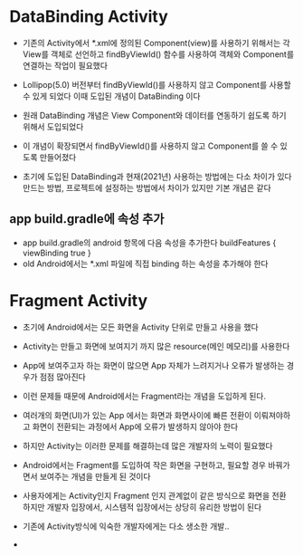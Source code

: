 # DataBinding Activity
* 기존의 Activity에서 *.xml에 정의된 Component(view)를 사용하기 위해서는
각 View를 객체로 선언하고 findByViewId() 함수를 사용하여 객체와 Component를 연결하는
작업이 필요했다

* Lollipop(5.0) 버전부터 findByViewId()를 사용하지 않고 Component를 사용할 수 있게 되었다
이때 도입된 개념이 DataBinding 이다

* 원래 DataBinding 개념은 View Component와 데이터를 연동하기 쉽도록 하기 위해서 도입되었다
* 이 개념이 확장되면서 findByViewId()를 사용하지 않고 Component를 쓸 수 있도록 만들어졌다
* 초기에 도입된 DataBinding과 현재(2021년) 사용하는 방법에는 다소 차이가 있다
만드는 방법, 프로젝트에 설정하는 방법에서 차이가 있지만 기본 개념은 같다

## app build.gradle에 속성 추가
* app build.gradle의 android 항목에 다음 속성을 추가한다
buildFeatures {
        viewBinding true
    }
* old Android에서는 *.xml 파일에 직접 binding 하는 속성을 추가해야 한다

# Fragment Activity
* 초기에 Android에서는 모든 화면을 Activity 단위로 만들고 사용을 했다
* Activity는 만들고 화면에 보여지기 까지 많은 resource(메인 메모리)를 사용한다
* App에 보여주고자 하는 화면이 많으면 App 자체가 느려지거나 오류가 발생하는 경우가
점점 많아진다
* 이런 문제들 때문에 Android에서는 Fragment라는 개념을 도입하게 된다.
* 여러개의 화면(UI)가 있는 App 에서는 화면과 화면사이에 빠른 전환이 이뤄져야하고
화면이 전환되는 과정에서 App에 오류가 발생하지 않아야 한다
* 하지만 Activity는 이러한 문제를 해결하는데 많은 개발자의 노력이 필요했다
* Android에서는 Fragment를 도입하여 작은 화면을 구현하고, 필요할 경우 바꿔가면서 보여주는
개념을 만들게 된 것이다
* 사용자에게는 Activity인지 Fragment 인지 관계없이 같은 방식으로 화면을 전환 하지만
개발자 입장에서, 시스템적 입장에서는 상당히 유리한 방법이 된다
* 기존에 Activity방식에 익숙한 개발자에게는 다소 생소한 개발..

*